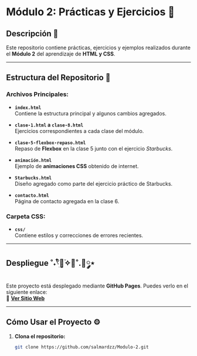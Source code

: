 # Módulo 2: Prácticas y Ejercicios 🌷͙

## Descripción 📄
Este repositorio contiene prácticas, ejercicios y ejemplos realizados durante el **Módulo 2** del aprendizaje de **HTML y CSS**. 

---

## Estructura del Repositorio 📁

### Archivos Principales:
- **`index.html`**  
  Contiene la estructura principal y algunos cambios agregados.

- **`clase-1.html` a `clase-8.html`**  
  Ejercicios correspondientes a cada clase del módulo.

- **`clase-5-flexbox-repaso.html`**  
  Repaso de **Flexbox** en la clase 5 junto con el ejercicio *Starbucks*.

- **`animación.html`**  
  Ejemplo de **animaciones CSS** obtenido de internet.

- **`Starbucks.html`**  
  Diseño agregado como parte del ejercicio práctico de Starbucks.

- **`contacto.html`**  
  Página de contacto agregada en la clase 6.

### Carpeta CSS:
- **`css/`**  
  Contiene estilos y correcciones de errores recientes.

---


## Despliegue ˚˖𓍢ִ໋🌷͙֒✧🩷˚.🎀༘⋆
Este proyecto está desplegado mediante **GitHub Pages**. Puedes verlo en el siguiente enlace:  
🔗 [**Ver Sitio Web**](https://github.com/salmardzz/Modulo-2)

---

## Cómo Usar el Proyecto ⚙️
1. **Clona el repositorio:**  
   ```bash
   git clone https://github.com/salmardzz/Modulo-2.git
